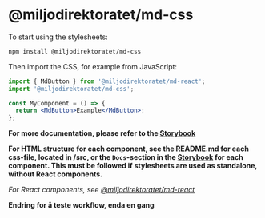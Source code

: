 # @miljodirektoratet/md-css

To start using the stylesheets:

```bash
npm install @miljodirektoratet/md-css
```

Then import the CSS, for example from JavaScript:

```jsx
import { MdButton } from '@miljodirektoratet/md-react';
import '@miljodirektoratet/md-css';

const MyComponent = () => {
  return <MdButton>Example</MdButton>;
};
```

**For more documentation, please refer to the [Storybook](https://miljodir.github.io/md-components/)**

**For HTML structure for each component, see the README.md for each css-file, located in /src, or the `Docs`-section in the [Storybook](https://miljodir.github.io/md-components/) for each component. This must be followed if stylesheets are used as standalone, without React components.**

_For React components, see [@miljodirektoratet/md-react](https://www.npmjs.com/package/@miljodirektoratet/md-react)_

**Endring for å teste workflow, enda en gang**
